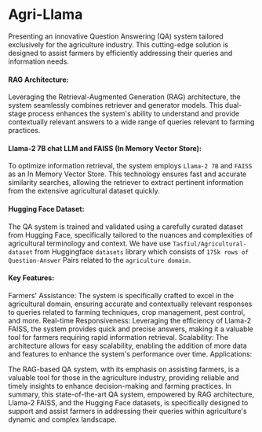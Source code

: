 # Agri-Llama
Presenting an innovative Question Answering (QA) system tailored exclusively for the agriculture industry. This cutting-edge solution is designed to assist farmers by efficiently addressing their queries and information needs.

#### RAG Architecture:

Leveraging the Retrieval-Augmented Generation (RAG) architecture, the system seamlessly combines retriever and generator models. This dual-stage process enhances the system's ability to understand and provide contextually relevant answers to a wide range of queries relevant to farming practices.

#### Llama-2 7B chat LLM and  FAISS (In Memory Vector Store):
To optimize information retrieval, the system employs `Llama-2 7B` and `FAISS` as  an In Memory Vector Store. This technology ensures fast and accurate similarity searches, allowing the retriever to extract pertinent information from the extensive agricultural dataset quickly.

#### Hugging Face Dataset:
The QA system is trained and validated using a carefully curated dataset from Hugging Face, specifically tailored to the nuances and complexities of agricultural terminology and context. We have use `Tasfiul/Agricultural-dataset` from Huggingface `datasets` library which consists of `175k rows of Question-Answer` Pairs related to the `agriculture domain`. 

#### Key Features:

Farmers' Assistance: The system is specifically crafted to excel in the agricultural domain, ensuring accurate and contextually relevant responses to queries related to farming techniques, crop management, pest control, and more.
Real-time Responsiveness: Leveraging the efficiency of Llama-2 FAISS, the system provides quick and precise answers, making it a valuable tool for farmers requiring rapid information retrieval.
Scalability: The architecture allows for easy scalability, enabling the addition of more data and features to enhance the system's performance over time.
Applications:

The RAG-based QA system, with its emphasis on assisting farmers, is a valuable tool for those in the agriculture industry, providing reliable and timely insights to enhance decision-making and farming practices.
In summary, this state-of-the-art QA system, empowered by RAG architecture, Llama-2 FAISS, and the Hugging Face datasets, is specifically designed to support and assist farmers in addressing their queries within agriculture's dynamic and complex landscape.

